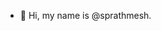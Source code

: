 - 👋 Hi, my name is @sprathmesh. 

<!---
sprathmesh/sprathmesh ---
i am passionate about automation and scalability. I am continuously learning new things, and my goal is to dive deep into this field.
--->
